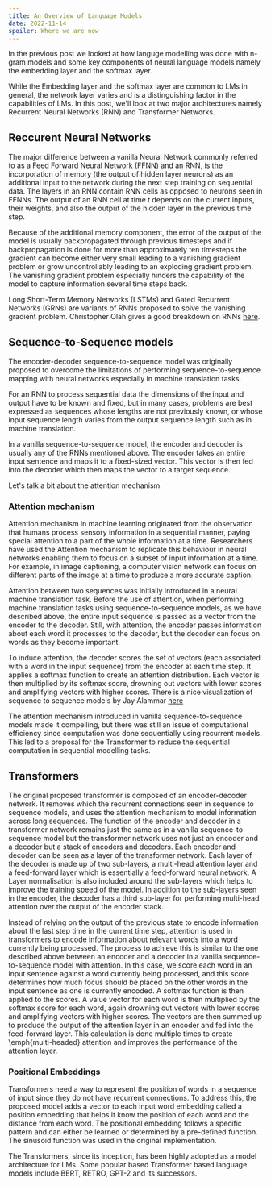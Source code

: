 ```yaml
---
title: An Overview of Language Models
date: 2022-11-14
spoiler: Where we are now
---
```


In the previous post we looked at how languge modelling was done with n-gram models and some key components of neural language models namely the embedding layer and the softmax layer.


While the Embedding layer and the softmax layer are common to LMs in general, the network layer varies and is a distinguishing factor in
the capabilities of LMs. In this post, we'll look at two major architectures namely Recurrent Neural Networks (RNN) and Transformer Networks.

## Reccurent Neural Networks

The major difference between a vanilla Neural Network commonly referred to as a Feed Forward Neural Network (FFNN) and an RNN, is the
incorporation of memory (the output of hidden layer neurons) as an additional input to the network during the next step training on
sequential data. The layers in an RNN contain RNN cells as opposed to neurons seen in FFNNs. The output of an RNN cell at time *t* depends
on the current inputs, their weights, and also the output of the hidden layer in the previous time step. 

Because of the additional memory component, the error of the output of the model is usually backpropagated through previous timesteps and if
backpropagation is done for more than approximately ten timesteps the gradient can become either very small leading to a vanishing gradient
problem or grow uncontrollably leading to an exploding gradient problem. The vanishing gradient problem especially hinders the capability of
the model to capture information several time steps back.

Long Short-Term Memory Networks (LSTMs) and Gated Recurrent Networks (GRNs) are variants of RNNs proposed to solve the vanishing gradient problem.
Christopher Olah gives a good breakdown on RNNs [here](https://colah.github.io/posts/2015-08-Understanding-LSTMs/).

## Sequence-to-Sequence models

The encoder-decoder sequence-to-sequence model was originally proposed to overcome the limitations of performing sequence-to-sequence mapping with neural networks
especially in machine translation tasks.

For an RNN to process sequential data the dimensions of the input and output have to be known and fixed, but in many cases,
problems are best expressed as sequences whose lengths are not previously known, or whose input sequence length varies from the output
sequence length such as in machine translation.

In a vanilla sequence-to-sequence model, the encoder and decoder is usually any of the RNNs mentioned above. The encoder takes an entire input sentence and maps it to a fixed-sized vector.
This vector is then fed into the decoder which then maps the vector to a target sequence.

Let's talk a bit about the attention mechanism.

### Attention mechanism
Attention mechanism in machine learning originated from the observation that humans process sensory information in a sequential manner,
paying special attention to a part of the whole information at a time. Researchers have used the Attention mechanism to replicate this
behaviour in neural networks enabling them to focus on a subset of input information at a time. For example, in image captioning,
a computer vision network can focus on different parts of the image at a time to produce a more accurate caption.

Attention between two sequences was initially introduced in a neural machine translation task. Before the use of attention, when performing machine translation tasks using sequence-to-sequence models, as we have described above, the entire
input sequence is passed as a vector from the encoder to the decoder. Still, with attention, the encoder passes information about
each word it processes to the decoder, but the decoder can focus on words as they become important.

To induce attention, the decoder scores the set of vectors (each associated with a word in the input sequence) from the encoder at each time
step. It applies a softmax function to create an attention distribution. Each vector is then multiplied by its softmax score, drowning out
vectors with lower scores and amplifying vectors with higher scores. There is a nice visualization of sequence to sequence models by Jay Alammar [here](https://jalammar.github.io/visualizing-neural-machine-translation-mechanics-of-seq2seq-models-with-attention/)

The attention mechanism introduced in vanilla sequence-to-sequence models made it compelling, but there was still an issue of
computational efficiency since computation was done sequentially using recurrent models. This led to a proposal for the Transformer to reduce the 
sequential computation in sequential modelling tasks.


## Transformers

The original proposed transformer is composed of an encoder-decoder network. It removes which the recurrent connections seen in sequence to sequence models, and uses the 
attention mechanism to model information across long sequences. The function of the encoder and decoder in a transformer network remains
just the same as in a vanilla sequence-to-sequence model but the transformer network uses not just an encoder and a decoder but a stack of
encoders and decoders. Each encoder and decoder can be seen as a layer of the transformer network. Each layer of the decoder is made up of
two sub-layers, a multi-head attention layer and a feed-forward layer which is essentially a feed-forward neural network.
A Layer normalisation is also included around the sub-layers which helps to improve the training speed of the model.
In addition to the sub-layers seen in the encoder, the decoder has a third sub-layer for performing multi-head attention over the output of
the encoder stack.

Instead of relying on the output of the previous state to encode information about the last step time in the current time step,
attention is used in transformers to encode information about relevant words into a word currently being processed.
The process to achieve this is similar to the one described above between an encoder and a decoder in a vanilla sequence-to-sequence
model with attention. In this case, we score each word in an input sentence against a word currently being processed, and this score
determines how much focus should be placed on the other words in the input sentence as one is currently encoded. A softmax function is
then applied to the scores. A value vector for each word is then multiplied by the softmax score for each word, again drowning out vectors
with lower scores and amplifying vectors with higher scores. The vectors are then summed up to produce the output of the attention layer in
an encoder and fed into the feed-forward layer. This calculation is done multiple times to create \emph{multi-headed} attention and
improves the performance of the attention layer.


### Positional Embeddings
Transformers need a way to represent the position of words in a sequence of input since they do not have recurrent connections.
To address this, the proposed model adds a vector to each input word embedding called a position embedding that helps it know the position
of each word and the distance from each word.
The positional embedding follows a specific pattern and can either be learned or determined by a pre-defined function.
The sinusoid function was used in the original implementation.


The Transformers, since its inception, has been highly adopted as a model architecture for LMs. Some popular based Transformer
based language models include BERT, RETRO, GPT-2 and its successors.
